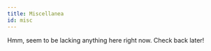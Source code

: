 ```yaml
---
title: Miscellanea
id: misc
---
```


Hmm, seem to be lacking anything here right now. Check back later!
